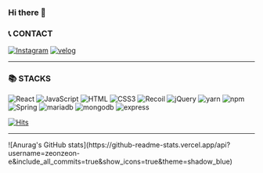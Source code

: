 ### Hi there 👋

<!--
**zeonzeon-e/zeonzeon-e** is a ✨ _special_ ✨ repository because its `README.md` (this file) appears on your GitHub profile.

Here are some ideas to get you started:

- 🔭 I’m currently working on ...
- 🌱 I’m currently learning ...
- 👯 I’m looking to collaborate on ...
- 🤔 I’m looking for help with ...
- 💬 Ask me about ...
- 📫 How to reach me: ...
- 😄 Pronouns: ...
- ⚡ Fun fact: ...
-->
### :telephone_receiver: CONTACT
<a href = "https://www.instagram.com/ezh._.713/"> <img alt="Instagram" src ="https://img.shields.io/badge/Instagram-E4405F.svg?&style=for-the-badge&logo=Instagram&logoColor=white"/></a>
<a href = "https://velog.io/@zeonzeon-e/posts"> <img alt="velog" src ="https://img.shields.io/badge/velog-20C997.svg?&style=for-the-badge&logo=velog&logoColor=white"/></a>
<hr>

### :books: STACKS
<img alt="React" src ="https://img.shields.io/badge/React-61DAFB.svg?&style=for-the-badge&logo=react&logoColor=black"/> 
<img alt="JavaScript" src ="https://img.shields.io/badge/JavaScript-F7DF1E.svg?&style=for-the-badge&logo=JavaScript&logoColor=black"/>
<img alt="HTML" src ="https://img.shields.io/badge/HTML5-E34F26.svg?&style=for-the-badge&logo=HTML5&logoColor=white"/>
<img alt="CSS3" src ="https://img.shields.io/badge/CSS3-1572B6.svg?&style=for-the-badge&logo=CSS3&logoColor=white"/>
<img alt="Recoil" src ="https://img.shields.io/badge/Recoil-3578E5.svg?&style=for-the-badge&logo=Recoil&logoColor=white"/>
<img alt="jQuery" src ="https://img.shields.io/badge/jQuery-0769AD.svg?&style=for-the-badge&logo=jQuery&logoColor=white"/>
<img alt="yarn" src ="https://img.shields.io/badge/yarn-2C8EBB.svg?&style=for-the-badge&logo=yarn&logoColor=white"/>
<img alt="npm" src ="https://img.shields.io/badge/npm-CB3837.svg?&style=for-the-badge&logo=npm&logoColor=white"/>
<img alt="Spring" src ="https://img.shields.io/badge/Spring-6DB33F.svg?&style=for-the-badge&logo=Spring&logoColor=white"/>
<img alt="mariadb" src ="https://img.shields.io/badge/mariadb-003545.svg?&style=for-the-badge&logo=mariadb&logoColor=white"/>
<img alt="mongodb" src ="https://img.shields.io/badge/mongodb-47A248.svg?&style=for-the-badge&logo=mongodb&logoColor=white"/>
<img alt="express" src ="https://img.shields.io/badge/express-000000.svg?&style=for-the-badge&logo=express&logoColor=white"/>


[![Hits](https://hits.seeyoufarm.com/api/count/incr/badge.svg?url=https%3A%2F%2Fgithub.com%2Fzeonzeon-e&count_bg=%234F4F4F&title_bg=%23000E7B&icon=&icon_color=%2383B9FF&title=welcome&edge_flat=false)](https://hits.seeyoufarm.com)
<hr>
![Anurag's GitHub stats](https://github-readme-stats.vercel.app/api?username=zeonzeon-e&include_all_commits=true&show_icons=true&theme=shadow_blue)
